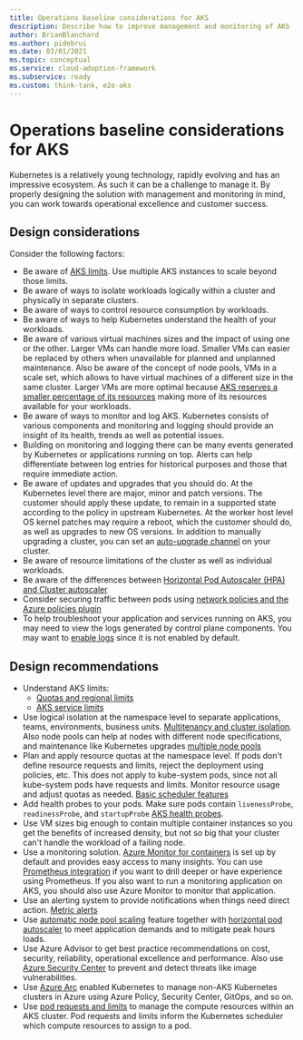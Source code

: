 ```yaml
---
title: Operations baseline considerations for AKS
description: Describe how to improve management and monitoring of AKS
author: BrianBlanchard
ms.author: pidebrui
ms.date: 03/01/2021
ms.topic: conceptual
ms.service: cloud-adoption-framework
ms.subservice: ready
ms.custom: think-tank, e2e-aks
---
```


# Operations baseline considerations for AKS

Kubernetes is a relatively young technology, rapidly evolving and has an impressive ecosystem. As such it can be a challenge to manage it. By properly designing the solution with management and monitoring in mind, you can work towards operational excellence and customer success.

## Design considerations

Consider the following factors:

- Be aware of [AKS limits](/azure/aks/quotas-skus-regions). Use multiple AKS instances to scale beyond those limits.
- Be aware of ways to isolate workloads logically within a cluster and physically in separate clusters.
- Be aware of ways to control resource consumption by workloads.
- Be aware of ways to help Kubernetes understand the health of your workloads.
- Be aware of various virtual machines sizes and the impact of using one or the other. Larger VMs can handle more load. Smaller VMs can easier be replaced by others when unavailable for planned and unplanned maintenance. Also be aware of the concept of node pools, VMs in a scale set, which allows to have virtual machines of a different size in the same cluster. Larger VMs are more optimal because [AKS reserves a smaller percentage of its resources](https://docs.microsoft.com/en-us/azure/aks/concepts-clusters-workloads#resource-reservations) making more of its resources available for your workloads.
- Be aware of ways to monitor and log AKS. Kubernetes consists of various components and monitoring and logging should provide an insight of its health, trends as well as potential issues.
- Building on monitoring and logging there can be many events generated by Kubernetes or applications running on top. Alerts can help differentiate between log entries for historical purposes and those that require immediate action.
- Be aware of updates and upgrades that you should do. At the Kubernetes level there are major, minor and patch versions. The customer should apply these update, to remain in a supported state according to the policy in upstream Kubernetes. At the worker host level OS kernel patches may require a reboot, which the customer should do, as well as upgrades to new OS versions. In addition to manually upgrading a cluster, you can set an [auto-upgrade channel](https://docs.microsoft.com/en-us/azure/aks/upgrade-cluster#set-auto-upgrade-channel) on your cluster.
- Be aware of resource limitations of the cluster as well as individual workloads.
- Be aware of the differences between [Horizontal Pod Autoscaler (HPA) and Cluster autoscaler](https://docs.microsoft.com/en-us/azure/aks/concepts-scale)
- Consider securing traffic between pods using [network policies and the Azure policies plugin](https://docs.microsoft.com/en-us/azure/aks/use-network-policies)
- To help troubleshoot your application and services running on AKS, you may need to view the logs generated by control plane components. You may want to [enable logs](https://docs.microsoft.com/en-us/azure/aks/view-control-plane-logs) since it is not enabled by default.

## Design recommendations

- Understand AKS limits:
  - [Quotas and regional limits](/azure/aks/quotas-skus-regions)
  - [AKS service limits](/azure/azure-resource-manager/management/azure-subscription-service-limits#azure-kubernetes-service-limits)
- Use logical isolation at the namespace level to separate applications, teams, environments, business units. [Multitenancy and cluster isolation](/azure/aks/operator-best-practices-cluster-isolation). Also node pools can help at nodes with different node specifications, and maintenance like Kubernetes upgrades [multiple node pools](/azure/aks/use-multiple-node-pools)
- Plan and apply resource quotas at the namespace level. If pods don't define resource requests and limits, reject the deployment using policies, etc. This does not apply to kube-system pods, since not all kube-system pods have requests and limits. Monitor resource usage and adjust quotas as needed. [Basic scheduler features](/azure/aks/operator-best-practices-scheduler)
- Add health probes to your pods. Make sure pods contain `livenessProbe`, `readinessProbe`, and `startupProbe` [AKS health probes](/azure/application-gateway/ingress-controller-add-health-probes).
- Use VM sizes big enough to contain multiple container instances so you get the benefits of increased density, but not so big that your cluster can't handle the workload of a failing node.
- Use a monitoring solution. [Azure Monitor for containers](/azure/azure-monitor/containers/container-insights-overview) is set up by default and provides easy access to many insights. You can use [Prometheus integration](/azure/azure-monitor/containers/container-insights-prometheus-integration) if you want to drill deeper or have experience using Prometheus. If you also want to run a monitoring application on AKS, you should also use Azure Monitor to monitor that application.
- Use an alerting system to provide notifications when things need direct action. [Metric alerts](/azure/azure-monitor/containers/container-insights-metric-alerts)
- Use [automatic node pool scaling](/azure/aks/cluster-autoscaler) feature together with [horizontal pod autoscaler](/azure/aks/concepts-scale#horizontal-pod-autoscaler) to meet application demands and to mitigate peak hours loads.
- Use Azure Advisor to get best practice recommendations on cost, security, reliability, operational excellence and performance. Also use [Azure Security Center](/azure/security-center/defender-for-kubernetes-introduction) to prevent and detect threats like image vulnerabilities.
- Use [Azure Arc](/azure/azure-arc/kubernetes/overview) enabled Kubernetes to manage non-AKS Kubernetes clusters in Azure using Azure Policy, Security Center, GitOps, and so on.
- Use [pod requests and limits](https://docs.microsoft.com/en-us/azure/aks/developer-best-practices-resource-management#define-pod-resource-requests-and-limits) to manage the compute resources within an AKS cluster. Pod requests and limits inform the Kubernetes scheduler which compute resources to assign to a pod.